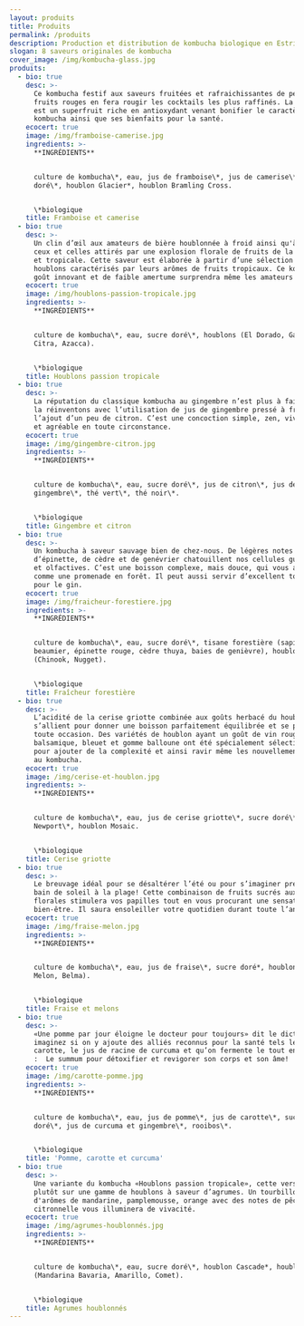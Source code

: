 ```yaml
---
layout: produits
title: Produits
permalink: /produits
description: Production et distribution de kombucha biologique en Estrie.
slogan: 8 saveurs originales de kombucha
cover_image: /img/kombucha-glass.jpg
produits:
  - bio: true
    desc: >-
      Ce kombucha festif aux saveurs fruitées et rafraichissantes de petits
      fruits rouges en fera rougir les cocktails les plus raffinés. La camerise
      est un superfruit riche en antioxydant venant bonifier le caractère de ce
      kombucha ainsi que ses bienfaits pour la santé.
    ecocert: true
    image: /img/framboise-camerise.jpg
    ingredients: >-
      **INGRÉDIENTS**


      culture de kombucha\*, eau, jus de framboise\*, jus de camerise\*, sucre
      doré\*, houblon Glacier*, houblon Bramling Cross.


      \*biologique
    title: Framboise et camerise
  - bio: true
    desc: >-
      Un clin d’œil aux amateurs de bière houblonnée à froid ainsi qu'à tous
      ceux et celles attirés par une explosion florale de fruits de la passion
      et tropicale. Cette saveur est élaborée à partir d’une sélection de
      houblons caractérisés par leurs arômes de fruits tropicaux. Ce kombucha au
      goût innovant et de faible amertume surprendra même les amateurs avisés.
    ecocert: true
    image: /img/houblons-passion-tropicale.jpg
    ingredients: >-
      **INGRÉDIENTS**


      culture de kombucha\*, eau, sucre doré\*, houblons (El Dorado, Galaxy,
      Citra, Azacca).


      \*biologique
    title: Houblons passion tropicale
  - bio: true
    desc: >-
      La réputation du classique kombucha au gingembre n’est plus à faire. Nous
      la réinventons avec l’utilisation de jus de gingembre pressé à froid et
      l’ajout d’un peu de citron. C’est une concoction simple, zen, vivifiante
      et agréable en toute circonstance.
    ecocert: true
    image: /img/gingembre-citron.jpg
    ingredients: >-
      **INGRÉDIENTS**


      culture de kombucha\*, eau, sucre doré\*, jus de citron\*, jus de
      gingembre\*, thé vert\*, thé noir\*.


      \*biologique
    title: Gingembre et citron
  - bio: true
    desc: >-
      Un kombucha à saveur sauvage bien de chez-nous. De légères notes de sapin,
      d’épinette, de cèdre et de genévrier chatouillent nos cellules gustatives
      et olfactives. C’est une boisson complexe, mais douce, qui vous apaisera
      comme une promenade en forêt. Il peut aussi servir d’excellent tonique
      pour le gin.
    ecocert: true
    image: /img/fraicheur-forestiere.jpg
    ingredients: >-
      **INGRÉDIENTS**


      culture de kombucha\*, eau, sucre doré\*, tisane forestière (sapin
      beaumier, épinette rouge, cèdre thuya, baies de genièvre), houblons*
      (Chinook, Nugget).


      \*biologique
    title: Fraîcheur forestière
  - bio: true
    desc: >-
      L’acidité de la cerise griotte combinée aux goûts herbacé du houblon
      s’allient pour donner une boisson parfaitement équilibrée et se prêtant à
      toute occasion. Des variétés de houblon ayant un goût de vin rouge,
      balsamique, bleuet et gomme balloune ont été spécialement sélectionnées
      pour ajouter de la complexité et ainsi ravir même les nouvellement initiés
      au kombucha.
    ecocert: true
    image: /img/cerise-et-houblon.jpg
    ingredients: >-
      **INGRÉDIENTS**


      culture de kombucha\*, eau, jus de cerise griotte\*, sucre doré\*, houblon
      Newport\*, houblon Mosaic.


      \*biologique
    title: Cerise griotte
  - bio: true
    desc: >-
      Le breuvage idéal pour se désaltérer l’été ou pour s’imaginer prendre un
      bain de soleil à la plage! Cette combinaison de fruits sucrés aux notes
      florales stimulera vos papilles tout en vous procurant une sensation de
      bien-être. Il saura ensoleiller votre quotidien durant toute l’année.
    ecocert: true
    image: /img/fraise-melon.jpg
    ingredients: >-
      **INGRÉDIENTS**


      culture de kombucha\*, eau, jus de fraise\*, sucre doré*, houblons (Huell
      Melon, Belma).


      \*biologique
    title: Fraise et melons
  - bio: true
    desc: >-
      «Une pomme par jour éloigne le docteur pour toujours» dit le dicton, mais
      imaginez si on y ajoute des alliés reconnus pour la santé tels le jus de
      carotte, le jus de racine de curcuma et qu’on fermente le tout en kombucha
      :  Le summum pour détoxifier et revigorer son corps et son âme!
    ecocert: true
    image: /img/carotte-pomme.jpg
    ingredients: >-
      **INGRÉDIENTS**


      culture de kombucha\*, eau, jus de pomme\*, jus de carotte\*, sucre
      doré\*, jus de curcuma et gingembre\*, rooibos\*.


      \*biologique
    title: 'Pomme, carotte et curcuma'
  - bio: true
    desc: >-
      Une variante du kombucha «Houblons passion tropicale», cette version mise
      plutôt sur une gamme de houblons à saveur d’agrumes. Un tourbillon
      d'arômes de mandarine, pamplemousse, orange avec des notes de pêche et
      citronnelle vous illuminera de vivacité.
    ecocert: true
    image: /img/agrumes-houblonnés.jpg
    ingredients: >-
      **INGRÉDIENTS**


      culture de kombucha\*, eau, sucre doré\*, houblon Cascade*, houblons
      (Mandarina Bavaria, Amarillo, Comet).


      \*biologique
    title: Agrumes houblonnés
---
```


